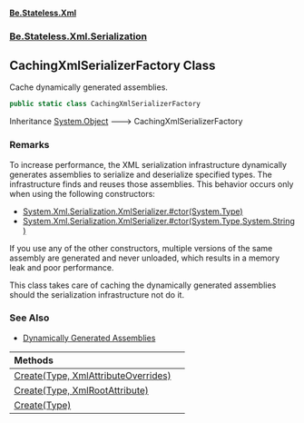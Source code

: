 #### [Be.Stateless.Xml](README.md 'README')
### [Be.Stateless.Xml.Serialization](Be.Stateless.Xml.Serialization.md 'Be.Stateless.Xml.Serialization')

## CachingXmlSerializerFactory Class

Cache dynamically generated assemblies.

```csharp
public static class CachingXmlSerializerFactory
```

Inheritance [System.Object](https://docs.microsoft.com/en-us/dotnet/api/System.Object 'System.Object') &#129106; CachingXmlSerializerFactory

### Remarks

To increase performance, the XML serialization infrastructure dynamically generates assemblies to serialize and
deserialize specified types. The infrastructure finds and reuses those assemblies. This behavior occurs only when using
the following constructors:
- [System.Xml.Serialization.XmlSerializer.#ctor(System.Type)](https://docs.microsoft.com/en-us/dotnet/api/System.Xml.Serialization.XmlSerializer.#ctor#System_Xml_Serialization_XmlSerializer_#ctor_System_Type_ 'System.Xml.Serialization.XmlSerializer.#ctor(System.Type)')
- [System.Xml.Serialization.XmlSerializer.#ctor(System.Type,System.String)](https://docs.microsoft.com/en-us/dotnet/api/System.Xml.Serialization.XmlSerializer.#ctor#System_Xml_Serialization_XmlSerializer_#ctor_System_Type,System_String_ 'System.Xml.Serialization.XmlSerializer.#ctor(System.Type,System.String)')

If you use any of the other constructors, multiple versions of the same assembly are generated and never unloaded, which
results in a memory leak and poor performance.

This class takes care of caching the dynamically generated assemblies should the serialization infrastructure not do it.

### See Also
- [Dynamically Generated Assemblies](https://docs.microsoft.com/en-us/dotnet/api/system.xml.serialization.xmlserializer#dynamically-generated-assemblies 'https://docs.microsoft.com/en-us/dotnet/api/system.xml.serialization.xmlserializer#dynamically-generated-assemblies')

| Methods | |
| :--- | :--- |
| [Create(Type, XmlAttributeOverrides)](CachingXmlSerializerFactory.Create(Type,XmlAttributeOverrides).md 'Be.Stateless.Xml.Serialization.CachingXmlSerializerFactory.Create(System.Type, System.Xml.Serialization.XmlAttributeOverrides)') | |
| [Create(Type, XmlRootAttribute)](CachingXmlSerializerFactory.Create(Type,XmlRootAttribute).md 'Be.Stateless.Xml.Serialization.CachingXmlSerializerFactory.Create(System.Type, System.Xml.Serialization.XmlRootAttribute)') | |
| [Create(Type)](CachingXmlSerializerFactory.Create(Type).md 'Be.Stateless.Xml.Serialization.CachingXmlSerializerFactory.Create(System.Type)') | |
